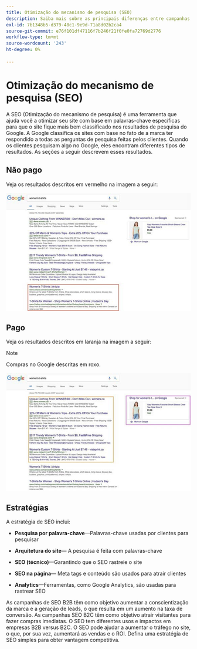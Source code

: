 ```yaml
---
title: Otimização do mecanismo de pesquisa (SEO)
description: Saiba mais sobre as principais diferenças entre campanhas de SEO B2B e B2C.
exl-id: 7b1348b5-d379-48c1-9e9d-71a8d02b2ca4
source-git-commit: e76f101df47116f7b246f21f0fe0fa72769d2776
workflow-type: tm+mt
source-wordcount: '243'
ht-degree: 0%

---
```


# Otimização do mecanismo de pesquisa (SEO)

A SEO (Otimização do mecanismo de pesquisa) é uma ferramenta que ajuda você a otimizar seu site com base em palavras-chave específicas para que o site fique mais bem classificado nos resultados de pesquisa do Google. A Google classifica os sites com base no fato de a marca ter respondido a todas as perguntas de pesquisa feitas pelos clientes. Quando os clientes pesquisam algo no Google, eles encontram diferentes tipos de resultados. As seções a seguir descrevem esses resultados.

## Não pago

Veja os resultados descritos em vermelho na imagem a seguir:

![Resultados de pesquisa não pagos do SEO Google](../../assets/playbooks/seo-unpaid.png)

## Pago

Veja os resultados descritos em laranja na imagem a seguir:

>[!NOTE]
>
>Compras no Google descritas em roxo.

![Resultados de pesquisa paga do SEO Google](../../assets/playbooks/seo-paid.png)

## Estratégias

A estratégia de SEO inclui:

- **Pesquisa por palavra-chave**—Palavras-chave usadas por clientes para pesquisar

- **Arquitetura do site**— A pesquisa é feita com palavras-chave

- **SEO (técnico)**—Garantindo que o SEO rastreie o site

- **SEO na página**— Meta tags e conteúdo são usados para atrair clientes

- **Analytics**—Ferramentas, como Google Analytics, são usadas para rastrear SEO

As campanhas de SEO B2B têm como objetivo aumentar a conscientização da marca e a geração de leads, o que resulta em um aumento na taxa de conversão. As campanhas SEO B2C têm como objetivo atrair visitantes para fazer compras imediatas. O SEO tem diferentes usos e impactos em empresas B2B versus B2C. O SEO pode ajudar a aumentar o tráfego no site, o que, por sua vez, aumentará as vendas e o ROI. Defina uma estratégia de SEO simples para obter vantagem competitiva.
